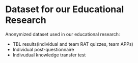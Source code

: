 # Dataset for our Educational Research

Anonymized dataset used in our educational research: 
- TBL results(individual and team RAT quizzes, team APPs)
- Individual post-questionnaire
- Indivudual knowledge transfer test

